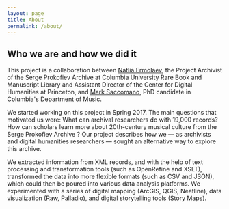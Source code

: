 ```yaml
---
layout: page
title: About
permalink: /about/
---
```


## Who we are and how we did it

This project is a collaboration between [Natlia Ermolaev](https://www.nataliaermolaev.com), the Project Archivist of the Serge Prokofiev Archive at Columbia University Rare Book and Manuscript Library and Assistant Director of the Center for Digital Humanities at Princeton, and [Mark Saccomano](https://music.columbia.edu/bios/mark-saccomano), PhD candidate in Columbia's Department of Music.

We started working on this project in Spring 2017. The main questions that motivated us were: What can archival researchers do with 19,000 records? How can scholars learn more about 20th-century musical culture from the Serge Prokofiev Archive ? Our project describes how we — as archivists and digital humanities researchers — sought an alternative way to explore this archive.


We extracted information from XML records, and with the help of text processing and transformation tools (such as OpenRefine and XSLT), transformed the data into more flexible formats (such as CSV and JSON), which could then be poured into various data analysis platforms. We experimented with a series of digital mapping (ArcGIS, QGIS, Neatline), data visualization (Raw,
Palladio), and digital storytelling tools (Story Maps).
